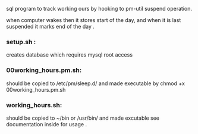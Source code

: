 
sql program to track working ours by hooking to pm-util suspend operation.

when computer wakes then it stores start of the day, 
and when it is last suspended it marks end of the day .

### setup.sh : 
  creates database which requires mysql root access

### 00working_hours.pm.sh: 
  should be copied to /etc/pm/sleep.d/ and 
  made executable by chmod +x 00working_hours.pm.sh

### working_hours.sh:
  should be copied to ~/bin or /usr/bin/ and made excutable
  see documentation inside for usage .
